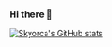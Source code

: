 ### Hi there 👋

<!--
**Skyorca/Skyorca** is a ✨ _special_ ✨ repository because its `README.md` (this file) appears on your GitHub profile.

Here are some ideas to get you started:

- 🔭 I’m currently working on ...
- 🌱 I’m currently learning ...
- 👯 I’m looking to collaborate on ...
- 🤔 I’m looking for help with ...
- 💬 Ask me about ...
- 📫 How to reach me: ...
- 😄 Pronouns: ...
- ⚡ Fun fact: ...
-->
[![Skyorca's GitHub stats](https://github-readme-stats.vercel.app/api?username=Skyorca&show_icons=true&theme=tokyonight)](https://github.com/anuraghazra/github-readme-stats)
